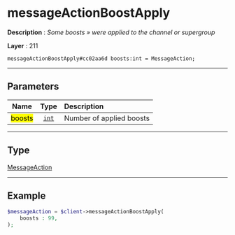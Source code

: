 # messageActionBoostApply

**Description** : *Some boosts » were applied to the channel or supergroup*

**Layer** : 211

```tl
messageActionBoostApply#cc02aa6d boosts:int = MessageAction;
```

---

## Parameters

| Name | Type | Description |
| :---: | :---: | :--- |
| <mark>boosts</mark> | [`int`](type/int) | Number of applied boosts |

---

## Type

[MessageAction](type/MessageAction)

---

## Example

```php
$messageAction = $client->messageActionBoostApply(
	boosts : 99,
);
```